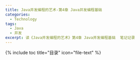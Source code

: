 ```yaml
---
title: Java并发编程的艺术-第4章 Java并发编程基础
categories:
  - Technology
tags:
  - Java
  - 并发
excerpt: 读《Java并发编程的艺术》第4章 Java并发编程基础  笔记记录
---
```

{% include toc title="目录" icon="file-text" %}
